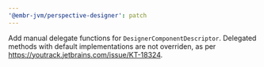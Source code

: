 ```yaml
---
'@embr-jvm/perspective-designer': patch
---
```


Add manual delegate functions for `DesignerComponentDescriptor`. Delegated methods with default implementations are not overriden, as per https://youtrack.jetbrains.com/issue/KT-18324.
